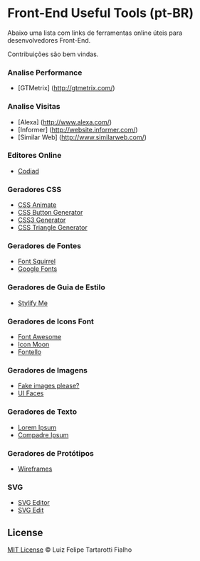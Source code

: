 Front-End Useful Tools (pt-BR)
=========

Abaixo uma lista com links de ferramentas online úteis para desenvolvedores Front-End. 

Contribuições são bem vindas.

### Analise Performance

* [GTMetrix] (http://gtmetrix.com/)
 
### Analise Visitas

* [Alexa] (http://www.alexa.com/)
* [Informer] (http://website.informer.com/)
* [Similar Web] (http://www.similarweb.com/)

### Editores Online

* [Codiad](http://codiad.com/)

### Geradores CSS

* [CSS Animate](http://cssanimate.com/)
* [CSS Button Generator](http://css3buttongenerator.com/)
* [CSS3 Generator](http://css3generator.com/)
* [CSS Triangle Generator](http://apps.eky.hk/css-triangle-generator/)

### Geradores de Fontes

* [Font Squirrel](http://www.fontsquirrel.com/)
* [Google Fonts](https://www.google.com/fonts)

### Geradores de Guia de Estilo

* [Stylify Me](http://stylifyme.com/)

### Geradores de Icons Font

* [Font Awesome](http://fortawesome.github.io/Font-Awesome/)
* [Icon Moon](icomoon.io/)
* [Fontello](http://fontello.com/)

### Geradores de Imagens

* [Fake images please?](http://fakeimg.pl/)
* [UI Faces](http://uifaces.com/)

### Geradores de Texto

* [Lorem Ipsum](http://br.lipsum.com/)
* [Compadre Ipsum](http://compadreipsum.com.br/)

### Geradores de Protótipos

* [Wireframes](http://quirktools.com/wires/)
 
### SVG

* [SVG Editor ](http://petercollingridge.appspot.com/svg-editor/)
* [SVG Edit ](http://svg-edit.googlecode.com/)

## License
 
[MIT License](http://felipefialho.mit-license.org/) © Luiz Felipe Tartarotti Fialho
